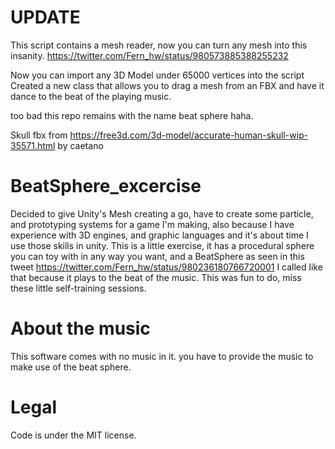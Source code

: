 
# UPDATE
This script contains a mesh reader, now you can turn any mesh into this insanity. 
https://twitter.com/Fern_hw/status/980573885388255232

Now you can import any 3D Model under 65000 vertices into the script
Created a new class that allows you to drag a mesh from an FBX and have it dance to the beat of the playing music.

too bad this repo remains with the name beat sphere haha.

Skull fbx from https://free3d.com/3d-model/accurate-human-skull-wip-35571.html by caetano


# BeatSphere_excercise
Decided to give Unity's Mesh creating a go, have to create some particle, and prototyping systems for a game I'm making, also because I have experience with 3D engines, and graphic languages and it's about time I use those skills in unity. This is a little exercise, it has a procedural sphere you can toy with in any way you want, and a BeatSphere as seen in this tweet https://twitter.com/Fern_hw/status/980236180766720001 I called like that because it plays to the beat of the music. This was fun to do, miss these little self-training sessions.

# About the music

This software comes with no music in it. you have to provide the music to make use of the beat sphere.

# Legal

Code is under the MIT license.
